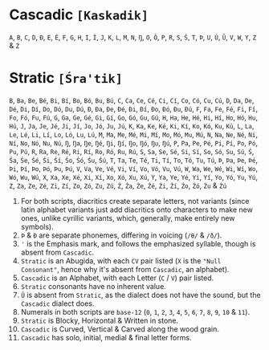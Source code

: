 # Cascadic `[Kaskadik]`

`A`, `B`, `C`, `D`, `Ð`, `E`, `É`, `F`, `G`, `H`, `I`, `Í`, `J`, `K`, `L`, `M`, `N`, `Ŋ`, `O`, `Ó`, `P`, `R`, `S`, `Ś`, `T`, `Þ`, `U`, `Ú`, `Ǔ`, `V`, `W`, `Y`, `Z` & `Ź`

# Stratic `[Śra'tik]`

`B`, `Ba`, `Be`, `Bé`, `Bi`, `Bí`, `Bo`, `Bó`, `Bu`, `Bú`, `C`, `Ca`, `Ce`, `Cé`, `Ci`, `Cí`, `Co`, `Có`, `Cu`, `Cú`, `D`, `Da`, `De`, `Dé`, `Di`, `Dí`, `Do`, `Dó`, `Du`, `Dú`, `Ð`, `Ða`, `Ðe`, `Ðé`, `Ði`, `Ðí`, `Ðo`, `Ðó`, `Ðu`, `Ðú`, `F`, `Fa`, `Fe`, `Fé`, `Fi`, `Fí`, `Fo`, `Fó`, `Fu`, `Fú`, `G`, `Ga`, `Ge`, `Gé`, `Gi`, `Gí`, `Go`, `Gó`, `Gu`, `Gú`, `H`, `Ha`, `He`, `Hé`, `Hi`, `Hí`, `Ho`, `Hó`, `Hu`, `Hú`, `J`, `Ja`, `Je`, `Jé`, `Ji`, `Jí`, `Jo`, `Jó`, `Ju`, `Jú`, `K`, `Ka`, `Ke`, `Ké`, `Ki`, `Kí`, `Ko`, `Kó`, `Ku`, `Kú`, `L`, `La`, `Le`, `Lé`, `Li`, `Lí`, `Lo`, `Ló`, `Lu`, `Lú`, `M`, `Ma`, `Me`, `Mé`, `Mi`, `Mí`, `Mo`, `Mó`, `Mu`, `Mú`, `N`, `Na`, `Ne`, `Né`, `Ni`, `Ní`, `No`, `Nó`, `Nu`, `Nú`, `Ŋ`, `Ŋa`, `Ŋe`, `Ŋé`, `Ŋi`, `Ŋí`, `Ŋo`, `Ŋó`, `Ŋu`, `Ŋú`, `P`, `Pa`, `Pe`, `Pé`, `Pi`, `Pí`, `Po`, `Pó`, `Pu`, `Pú`, `R`, `Ra`, `Re`, `Ré`, `Ri`, `Rí`, `Ro`, `Ró`, `Ru`, `Rú`, `S`, `Sa`, `Se`, `Sé`, `Si`, `Sí`, `So`, `Só`, `Su`, `Sú`, `Ś`, `Śa`, `Śe`, `Śé`, `Śi`, `Śí`, `Śo`, `Śó`, `Śu`, `Śú`, `T`, `Ta`, `Te`, `Té`, `Ti`, `Tí`, `To`, `Tó`, `Tu`, `Tú`, `Þ`, `Þa`, `Þe`, `Þé`, `Þi`, `Þí`, `Þo`, `Þó`, `Þu`, `Þú`, `V`, `Va`, `Ve`, `Vé`, `Vi`, `Ví`, `Vo`, `Vó`, `Vu`, `Vú`, `W`, `Wa`, `We`, `Wé`, `Wi`, `Wí`, `Wo`, `Wó`, `Wu`, `Wú`, `X`, `Xa`, `Xe`, `Xé`, `Xi`, `Xí`, `Xo`, `Xó`, `Xu`, `Xú`, `Y`, `Ya`, `Ye`, `Yé`, `Yi`, `Yí`, `Yo`, `Yó`, `Yu`, `Yú`, `Z`, `Za`, `Ze`, `Zé`, `Zi`, `Zí`, `Zo`, `Zó`, `Zu`, `Zú`, `Ź`, `Źa`, `Źe`, `Źé`, `Źi`, `Źí`, `Źo`, `Źó`, `Źu` & `Źú`

1. For both scripts, diacritics create separate letters, not variants (since latin alphabet variants just add diacritics onto characters to make new ones, unlike cyrillic variants, which, generally, make entirely new symbols).
2. `Þ` & `Ð` are separate phonemes, differing in voicing (`/θ/` & `/ð/`).
3. `'` is the Emphasis mark, and follows the emphasized syllable, though is absent from `Cascadic`.
4. `Stratic` is an Abugida, with each `CV` pair listed (`X` is the `"Null Consonant"`, hence why it's absent from `Cascadic`, an alphabet).
5. `Cascadic` is an Alphabet, with each Letter (`C` / `V`) pair listed.
6. `Stratic` consonants have no inherent value.
7. `Ǔ` is absent from `Stratic`, as the dialect does not have the sound, but the `Cascadic` dialect does.
8. Numerals in both scripts are `base-12` (`0`, `1`, `2`, `3`, `4`, `5`, `6`, `7`, `8`, `9`, `10` & `11`).
9. `Stratic` is Blocky, Horizontal & Written in stone.
10. `Cascadic` is Curved, Vertical & Carved along the wood grain.
11. `Cascadic` has solo, initial, medial & final letter forms.
